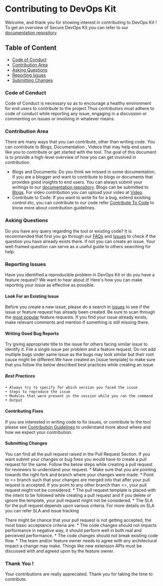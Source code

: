 # Contributing to DevOps Kit 

Welcome, and thank you for showing interest in contributing to DevOps Kit ! 
To get an overview of Secure DevOps Kit you can refer to our [documentation repository]( https://github.com/azsk/DevOpsKit-docs.)


## Table of Content
 * [Code of Conduct]()
 * [Contribution Area]()
 * [Asking Questions]()
 * [Reporting Issues]()
 * [Submitting Changes]()
	
	
### Code of Conduct

Code of Conduct is necessary so as to encourage a healthy environment for end users to contribute to the project.Thus contributors must adhere to code of conduct while reporting any issue, engaging in a discussion or commenting on issues or involving in whatever means.

### Contribution Area
There are many ways that you can contribute, other than writing code. You can contribute to Blogs, Documentation , Videos that may help end users like you to contribute or get started with the tool. The goal of this document is to provide a high-level overview of how you can get involved in contribution.
 * Blogs and Documents: Do you think we missed in some documentation, If you are a blogger and want to contribute to blogs or documents that provides good insights to end users.
  You can always submit your writings to our [documentation repository](https://github.com/azsk/DevOpsKit-docs). Blogs can be submitted to [Blogs](https://github.com/azsk/DevOpsKit-docs/tree/master/Blogs). For video contribution you can upload your video at [Video](https://github.com/azsk/DevOpsKit-docs/tree/master/Videos).
* Contribute to Code:  If you want to write fix for a bug, extend exisiting control etc, you can contribute to our code refer [Contribute To Code]() to know more about contribution guidelines. 


### Asking Questions

Do you have any query regarding the tool or existing code? It is recommended that first you go through our [FAQs](https://github.com/azsk/DevOpsKit-docs/tree/master/FAQs) and [Issues](https://github.com/azsk/DevOpsKit/issues) to check if the question you have already exists there. If not you can create an issue.
 Your well-framed question can serve as a useful guide to others searching for help.

### Reporting Issues

Have you identified a reproducible problem in DevOps Kit or do you have a feature request? We want to hear about it! Here's how you can make reporting your issue as effective as possible.

#### Look For an Existing Issue

Before you create a new issue, please do a search in [issues](https://github.com/azsk/DevOpsKit/issues) to see if the issue or feature request has already been created.
Be sure to scan through the [most popular]() feature requests.
If you find your issue already exists, make relevant comments and mention if something is still missing there.

#### Writing Good Bug Reports

 Try giving appropriate title to the issue for others facing similar issue to identify it. File a single issue per problem and a feature request. Do not add multiple bugs under same issue as the bugs may look similar but their root cause might be different.We have created an [issue template] to make sure that you follow the below described best practices while creating an issue

##### Best Practices
	• Always try to specify for which version you faced the issue
	• Steps to reproduce the issue
	• Modules that were present in the session while you ran the command
	• Output

#### Contributing Fixes

If you are interested in writing code to fix issues, or contribute to the tool
please see [Contribution Guidelines]() to understand more about where and how we expect your contribution.

#### Submitting Changes
You can find all the pull request raised in the Pull Request Section. If you want submit your changes or bug fixes you would have to create a pull request for the same. Follow the below steps while creating a pull request for reviewers to understand your request.
	* Make sure that you are pointing towards the right fork and branch where your changes were made.
	* Point to <> branch such that your changes are merged into that after your pull request is accepted. If you point to any other branch  than <>, your pull request might not be considered.
	* The pull request template is placed with the intent to be followed while creating a pull request and if you delete or ignore the template, your pull request might not be considered.
	* The SLA for the pull request depends upon various criteria. For more details on SLA you can refer SLA and issue tracking
	
There might be chance that your pull request is not getting accepted, the most basic acceptance criteria are.
	*  The code changes should not impacts performance in negative way, it should perform well in both real and perceived performance.
	*  The code changes should not break existing code flow.
	*  The team and/or feature owner needs to agree with any architectural impact a change may make. Things like new extension APIs must be discussed with and agreed upon by the feature owner.


### Thank You !

Your contributions are really appreciated. Thank you for taking the time to contribute.
